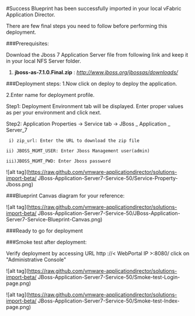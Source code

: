 #Success
Blueprint has been successfully imported in your local vFabric Application Director. 

There are few final steps you need to follow before performing this deployment.

###Prerequisites:

Download the Jboss 7 Application Server file from following link and keep it in your local NFS Server folder.

1. **jboss-as-7.1.0.Final.zip** : 
    *http://www.jboss.org/jbossas/downloads/*


###Deployment steps:
1.Now click on deploy to deploy the application.

2.Enter name for deployment profile.

Step1: Deployment Environment tab will be displayed. Enter proper values as per your environment and click next.


Step2: Application Properties -> Service tab -> JBoss _ Application _ Server_7

  	 i) zip_url: Enter the URL to download the zip file 
 
    ii) JBOSS_MGMT_USER: Enter Jboss Management user(admin)  

    iii)JBOSS_MGMT_PWD: Enter Jboss password

![alt tag](https://raw.github.com/vmware-applicationdirector/solutions-import-beta/
JBoss-Application-Server7-Service-50/Service-Property-Jboss.png)


###Blueprint Canvas diagram for your reference: 

![alt tag](https://raw.github.com/vmware-applicationdirector/solutions-import-beta/
JBoss-Application-Server7-Service-50/JBoss-Application-Server7-Service-Blueprint-Canvas.png)

###Ready to go for deployment

###Smoke test after deployment:

Verify deployment by accessing URL http ://< WebPortal IP >:8080/
click on "Administrative Console"

![alt tag](https://raw.github.com/vmware-applicationdirector/solutions-import-beta/
JBoss-Application-Server7-Service-50/Smoke-test-Login-page.png)

![alt tag](https://raw.github.com/vmware-applicationdirector/solutions-import-beta/
JBoss-Application-Server7-Service-50/Smoke-test-Index-page.png)









 








